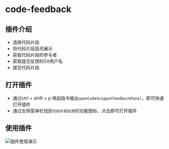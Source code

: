 # code-feedback

## 插件介绍
- 选择代码片段
- 将代码片段高亮展示
- 获取代码片段的参与者
- 获取提交反馈的Git用户名
- 提交代码片段

## 打开插件
- 通过ctrl + shift + p 唤起指令输出`openCodeSnippetFeedbackPanel`，即可快速打开插件
- 通过左侧菜单栏找到`代码片段反馈`的功能图标，点击即可打开插件

## 使用插件
<!-- 插入一个图片 相对路径 -->

![插件使用演示](https://gitlab.com/liusheng22/code-feedback/-/raw/main/resources/image/demonstration.gif)
